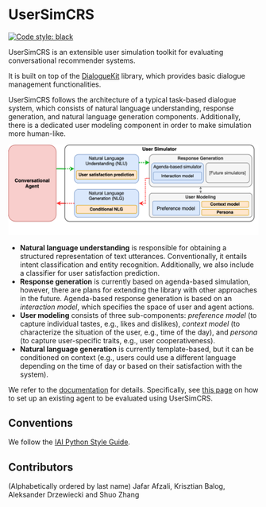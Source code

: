 # UserSimCRS

[![Code style: black](https://img.shields.io/badge/code%20style-black-000000.svg)](https://github.com/psf/black) 


UserSimCRS is an extensible user simulation toolkit for evaluating conversational recommender systems.  

It is built on top of the [DialogueKit](https://github.com/iai-group/dialoguekit) library, which provides basic dialogue management functionalities.

UserSimCRS follows the architecture of a typical task-based dialogue system, which consists of natural language understanding, response generation, and natural language generation components. Additionally, there is a dedicated user modeling component in order to make simulation more human-like.

<img src="docs/source/_static/UserSimCRS-Overview.png" width="600px" alt="UserSimCRS architecture" />

  * **Natural language understanding** is responsible for obtaining a structured representation of text utterances.  Conventionally, it entails intent classification and entity recognition.  Additionally, we also include a classifier for user satisfaction prediction.
  * **Response generation** is currently based on agenda-based simulation, however, there are plans for extending the library with other approaches in the future.  Agenda-based response generation is based on an *interaction model*, which specifies the space of user and agent actions.
  * **User modeling** consists of three sub-components: *preference model* (to capture individual tastes, e.g., likes and dislikes), *context model* (to characterize the situation of the user, e.g., time of the day), and *persona* (to capture user-specific traits, e.g., user cooperativeness).  
  * **Natural language generation** is currently template-based, but it can be conditioned on context (e.g., users could use a different language depending on the time of day or based on their satisfaction with the system).

We refer to the [documentation](https://iai-group.github.io/UserSimCRS/) for details. Specifically, see [this page](https://iai-group.github.io/UserSimCRS/setup_agent.html) on how to set up an existing agent to be evaluated using UserSimCRS.

## Conventions

We follow the [IAI Python Style Guide](https://github.com/iai-group/styleguide/tree/main/python).

## Contributors

(Alphabetically ordered by last name) Jafar Afzali, Krisztian Balog, Aleksander Drzewiecki and Shuo Zhang
